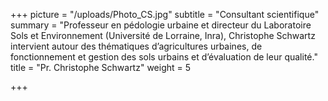 +++
picture = "/uploads/Photo_CS.jpg"
subtitle = "Consultant scientifique"
summary = "Professeur en pédologie urbaine et directeur du Laboratoire Sols et Environnement (Université de Lorraine, Inra), Christophe Schwartz intervient autour des thématiques d’agricultures urbaines, de fonctionnement et gestion des sols urbains et d’évaluation de leur qualité."
title = "Pr. Christophe Schwartz"
weight = 5

+++
